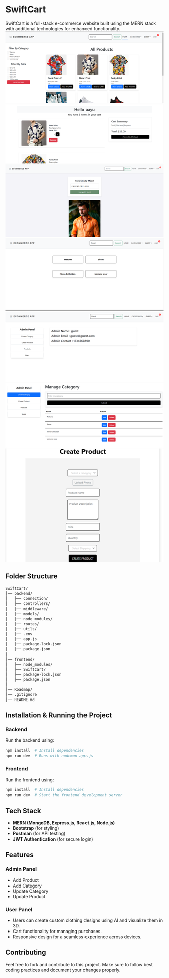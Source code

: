# SwiftCart

SwiftCart is a full-stack e-commerce website built using the MERN stack with additional technologies for enhanced functionality.
 ![Image Alt](https://github.com/Bugbuster2004/SwiftCart/blob/main/frontend/SwiftCart/public/Screenshot%202025-02-22%20153116.png?raw=true)
![Image Alt](https://github.com/Bugbuster2004/SwiftCart/blob/main/frontend/SwiftCart/public/Screenshot%202025-02-22%20153719.png?raw=true)
![Image Alt](https://github.com/Bugbuster2004/SwiftCart/blob/main/frontend/SwiftCart/public/Screenshot%202025-02-22%20151317.png?raw=true)
![Image Alt](https://github.com/Bugbuster2004/SwiftCart/blob/main/frontend/SwiftCart/public/Screenshot%202025-02-22%20153148.png?raw=true)
![Image Alt](https://github.com/Bugbuster2004/SwiftCart/blob/main/frontend/SwiftCart/public/Screenshot%202025-02-22%20153157.png?raw=true)
![Image Alt](https://github.com/Bugbuster2004/SwiftCart/blob/main/frontend/SwiftCart/public/Screenshot%202025-02-22%20153208.png?raw=true)
![Image Alt](https://github.com/Bugbuster2004/SwiftCart/blob/main/frontend/SwiftCart/public/Screenshot%202025-02-22%20153221.png?raw=true)

 
## Folder Structure

```
SwiftCart/
│── backend/
│   ├── connection/
│   ├── controllers/
│   ├── middleware/
│   ├── models/
│   ├── node_modules/
│   ├── routes/
│   ├── utils/
│   ├── .env
│   ├── app.js
│   ├── package-lock.json
│   ├── package.json
│
│── frontend/
│   ├── node_modules/
│   ├── SwiftCart/
│   ├── package-lock.json
│   ├── package.json
│
│── Roadmap/
│── .gitignore
│── README.md
```

## Installation & Running the Project

### Backend

Run the backend using:

```sh
npm install  # Install dependencies
npm run dev  # Runs with nodemon app.js
```

### Frontend

Run the frontend using:

```sh
npm install  # Install dependencies
npm run dev  # Start the frontend development server
```

## Tech Stack

- **MERN (MongoDB, Express.js, React.js, Node.js)**
- **Bootstrap** (for styling)
- **Postman** (for API testing)
- **JWT Authentication** (for secure login)

## Features

### Admin Panel

- Add Product
- Add Category
- Update Category
- Update Product

### User Panel

- Users can create custom clothing designs using AI and visualize them in 3D.
- Cart functionality for managing purchases.
- Responsive design for a seamless experience across devices.

## Contributing

Feel free to fork and contribute to this project. Make sure to follow best coding practices and document your changes properly.



